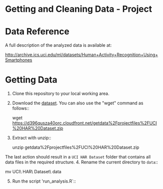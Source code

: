 Getting and Cleaning Data - Project
===================================

Data Reference
==============

A full description of the analyzed data is available at:

http://archive.ics.uci.edu/ml/datasets/Human+Activity+Recognition+Using+Smartphones 

Getting Data
============

1. Clone this repository to your local working area.
2. Download the [dataset](https://d396qusza40orc.cloudfront.net/getdata%2Fprojectfiles%2FUCI%20HAR%20Dataset.zip). You can also use the "wget" command as follows::

   wget https://d396qusza40orc.cloudfront.net/getdata%2Fprojectfiles%2FUCI%20HAR%20Dataset.zip

3. Extract with unzip::
   
   unzip getdata%2Fprojectfiles%2FUCI%20HAR%20Dataset.zip

The last action should result in a `UCI HAR Dataset` folder that contains all data files in the required structure.
4. Rename the current directory to `data`::

   mv UCI\ HAR\ Dataset\ data

5. Run the script 'run_analysis.R`::

   



